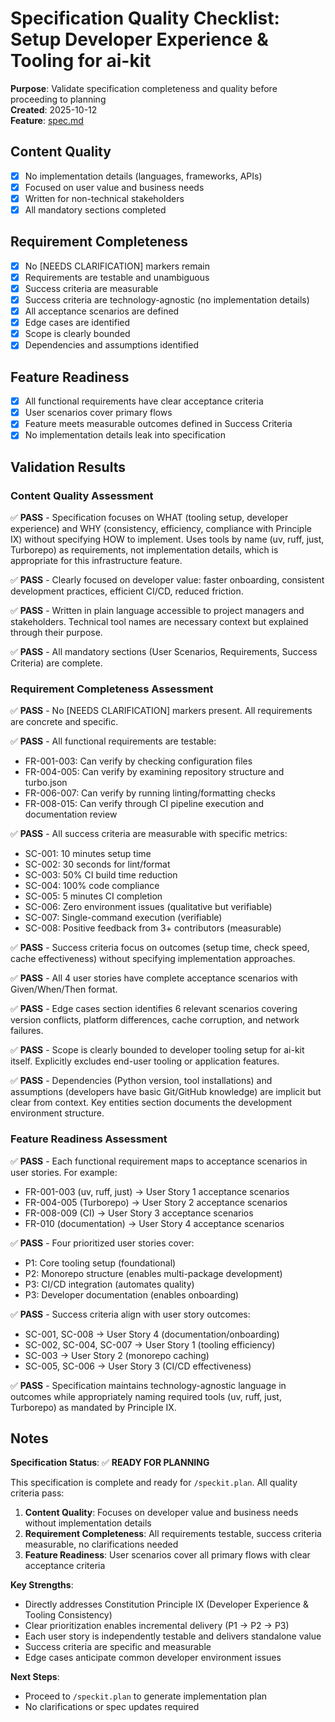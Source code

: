 # Specification Quality Checklist: Setup Developer Experience & Tooling for ai-kit

**Purpose**: Validate specification completeness and quality before proceeding to planning  
**Created**: 2025-10-12  
**Feature**: [spec.md](../spec.md)

## Content Quality

- [x] No implementation details (languages, frameworks, APIs)
- [x] Focused on user value and business needs
- [x] Written for non-technical stakeholders
- [x] All mandatory sections completed

## Requirement Completeness

- [x] No [NEEDS CLARIFICATION] markers remain
- [x] Requirements are testable and unambiguous
- [x] Success criteria are measurable
- [x] Success criteria are technology-agnostic (no implementation details)
- [x] All acceptance scenarios are defined
- [x] Edge cases are identified
- [x] Scope is clearly bounded
- [x] Dependencies and assumptions identified

## Feature Readiness

- [x] All functional requirements have clear acceptance criteria
- [x] User scenarios cover primary flows
- [x] Feature meets measurable outcomes defined in Success Criteria
- [x] No implementation details leak into specification

## Validation Results

### Content Quality Assessment
✅ **PASS** - Specification focuses on WHAT (tooling setup, developer experience) and WHY (consistency, efficiency, compliance with Principle IX) without specifying HOW to implement. Uses tools by name (uv, ruff, just, Turborepo) as requirements, not implementation details, which is appropriate for this infrastructure feature.

✅ **PASS** - Clearly focused on developer value: faster onboarding, consistent development practices, efficient CI/CD, reduced friction.

✅ **PASS** - Written in plain language accessible to project managers and stakeholders. Technical tool names are necessary context but explained through their purpose.

✅ **PASS** - All mandatory sections (User Scenarios, Requirements, Success Criteria) are complete.

### Requirement Completeness Assessment
✅ **PASS** - No [NEEDS CLARIFICATION] markers present. All requirements are concrete and specific.

✅ **PASS** - All functional requirements are testable:
- FR-001-003: Can verify by checking configuration files
- FR-004-005: Can verify by examining repository structure and turbo.json
- FR-006-007: Can verify by running linting/formatting checks
- FR-008-015: Can verify through CI pipeline execution and documentation review

✅ **PASS** - All success criteria are measurable with specific metrics:
- SC-001: 10 minutes setup time
- SC-002: 30 seconds for lint/format
- SC-003: 50% CI build time reduction
- SC-004: 100% code compliance
- SC-005: 5 minutes CI completion
- SC-006: Zero environment issues (qualitative but verifiable)
- SC-007: Single-command execution (verifiable)
- SC-008: Positive feedback from 3+ contributors (measurable)

✅ **PASS** - Success criteria focus on outcomes (setup time, check speed, cache effectiveness) without specifying implementation approaches.

✅ **PASS** - All 4 user stories have complete acceptance scenarios with Given/When/Then format.

✅ **PASS** - Edge cases section identifies 6 relevant scenarios covering version conflicts, platform differences, cache corruption, and network failures.

✅ **PASS** - Scope is clearly bounded to developer tooling setup for ai-kit itself. Explicitly excludes end-user tooling or application features.

✅ **PASS** - Dependencies (Python version, tool installations) and assumptions (developers have basic Git/GitHub knowledge) are implicit but clear from context. Key entities section documents the development environment structure.

### Feature Readiness Assessment
✅ **PASS** - Each functional requirement maps to acceptance scenarios in user stories. For example:
- FR-001-003 (uv, ruff, just) → User Story 1 acceptance scenarios
- FR-004-005 (Turborepo) → User Story 2 acceptance scenarios
- FR-008-009 (CI) → User Story 3 acceptance scenarios
- FR-010 (documentation) → User Story 4 acceptance scenarios

✅ **PASS** - Four prioritized user stories cover:
- P1: Core tooling setup (foundational)
- P2: Monorepo structure (enables multi-package development)
- P3: CI/CD integration (automates quality)
- P3: Developer documentation (enables onboarding)

✅ **PASS** - Success criteria align with user story outcomes:
- SC-001, SC-008 → User Story 4 (documentation/onboarding)
- SC-002, SC-004, SC-007 → User Story 1 (tooling efficiency)
- SC-003 → User Story 2 (monorepo caching)
- SC-005, SC-006 → User Story 3 (CI/CD effectiveness)

✅ **PASS** - Specification maintains technology-agnostic language in outcomes while appropriately naming required tools (uv, ruff, just, Turborepo) as mandated by Principle IX.

## Notes

**Specification Status**: ✅ **READY FOR PLANNING**

This specification is complete and ready for `/speckit.plan`. All quality criteria pass:

1. **Content Quality**: Focuses on developer value and business needs without implementation details
2. **Requirement Completeness**: All requirements testable, success criteria measurable, no clarifications needed
3. **Feature Readiness**: User scenarios cover all primary flows with clear acceptance criteria

**Key Strengths**:
- Directly addresses Constitution Principle IX (Developer Experience & Tooling Consistency)
- Clear prioritization enables incremental delivery (P1 → P2 → P3)
- Each user story is independently testable and delivers standalone value
- Success criteria are specific and measurable
- Edge cases anticipate common developer environment issues

**Next Steps**:
- Proceed to `/speckit.plan` to generate implementation plan
- No clarifications or spec updates required
